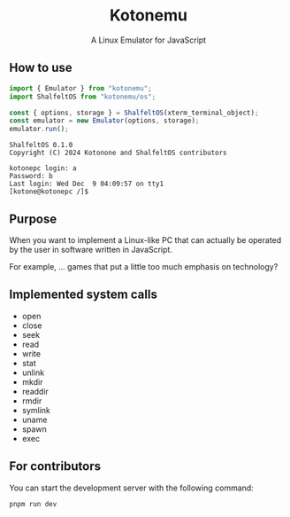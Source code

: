 <div align="center">
<h1>Kotonemu</h1>
A Linux Emulator for JavaScript
</div>

## How to use
```ts
import { Emulator } from "kotonemu";
import ShalfeltOS from "kotonemu/os";

const { options, storage } = ShalfeltOS(xterm_terminal_object);
const emulator = new Emulator(options, storage);
emulator.run();
```

```
ShalfeltOS 0.1.0
Copyright (C) 2024 Kotonone and ShalfeltOS contributors

kotonepc login: a
Password: b
Last login: Wed Dec  9 04:09:57 on tty1
[kotone@kotonepc /]$
```

## Purpose
When you want to implement a Linux-like PC that can actually be operated by the user in software written in JavaScript.

For example, ... games that put a little too much emphasis on technology?

## Implemented system calls
* open
* close
* seek
* read
* write
* stat
* unlink
* mkdir
* readdir
* rmdir
* symlink
* uname
* spawn
* exec

## For contributors
You can start the development server with the following command:
```
pnpm run dev
```
